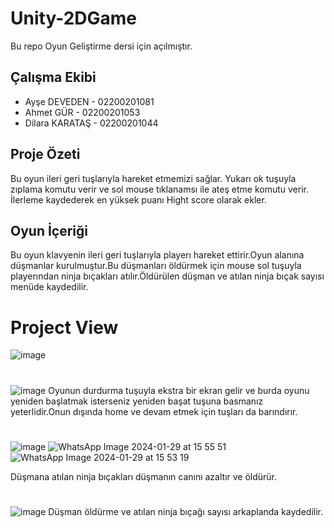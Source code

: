 # Unity-2DGame
Bu repo Oyun Geliştirme dersi için açılmıştır.
## Çalışma Ekibi 
 - Ayşe DEVEDEN   - 02200201081
 - Ahmet GÜR      - 02200201053
 - Dilara KARATAŞ - 02200201044

## Proje Özeti
Bu oyun ileri geri tuşlarıyla hareket etmemizi sağlar. Yukarı ok tuşuyla zıplama komutu verir ve sol mouse tıklanamsı ile ateş etme komutu verir. İlerleme kaydederek en yüksek puanı Hight score olarak ekler.

## Oyun İçeriği
Bu oyun klavyenin ileri geri tuşlarıyla playerı hareket ettirir.Oyun alanına düşmanlar kurulmuştur.Bu düşmanları öldürmek için mouse sol tuşuyla playerından ninja bıçakları atılır.Öldürülen düşman ve atılan ninja bıçak sayısı menüde kaydedilir.
# 
# Project View
![image](https://github.com/aysedeveden/Unity-2DGame/assets/116079495/68f2d224-cec6-42e9-a26e-d43c15d3ec6d)
#
![image](https://github.com/aysedeveden/Unity-2DGame/assets/116079495/edf1769b-3a51-42d3-a10a-39bb917b6a2d)
Oyunun durdurma tuşuyla ekstra bir ekran gelir ve burda oyunu yeniden başlatmak isterseniz yeniden başat tuşuna basmanız yeterlidir.Onun dışında home ve devam etmek için tuşları da barındırır.
#
![image](https://github.com/aysedeveden/Unity-2DGame/assets/116079495/fc29d53d-4975-490f-8334-87bef2504ecf)
![WhatsApp Image 2024-01-29 at 15 55 51](https://github.com/aysedeveden/Unity-2DGame/assets/92628011/f7b8ae0a-78e3-4e36-b797-4272671cf0d9)
![WhatsApp Image 2024-01-29 at 15 53 19](https://github.com/aysedeveden/Unity-2DGame/assets/92628011/b9ff4739-3d5d-4a65-8338-3c8e011d6cc2)

Düşmana atılan ninja bıçakları düşmanın canını azaltır ve öldürür.
#
![image](https://github.com/aysedeveden/Unity-2DGame/assets/116079495/77172703-f91d-4a76-ad96-e971907be141)
Düşman öldürme ve atılan ninja bıçağı sayısı arkaplanda kaydedilir.
#
 
